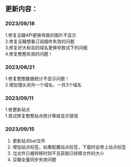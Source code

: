 ## 更新内容：<br/>
### 2023/08/18<br/>
1.修复豆瓣API更换导致的图片不显示<br/>
2.修复豆瓣想看订阅插件失效的问题<br/>
3.修复好大和岛的域名更换导致试下的问题<br/>
4.修复憨憨失效的问题！<br/>
### 2023/08/21<br/>
1.修复憨憨数据统计不显示问题！<br/>
2.增加馒头另外一个域名，一共3个域名<br/>
### 2023/09/11<br/>
1.修更新站点<br/>
1.尝试修复憨憨站点统计等级显示错误<br/>
### 2023/09/15<br/>
1. 更新站点bat文件<br/>
1. 增加站点标签，如果配置站点标签，下载时会带上站点标签<br/>
1. 当文件已被转移时则不去获取已转移文件的大小<br/>
1. 豆瓣全量同步失效问题<br/>
